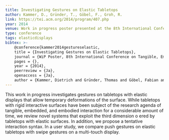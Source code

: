 ```yaml
---
title: Investigating Gestures on Elastic Tabletops
author: Kammer, D., Gründer, T., Göbel, F., Groh, R. 
link: https://tei.acm.org/2014/program/407.php
year: 2014
venue: Work in progress poster presented at the 8th International Conference on Tangible, Embedded and Embodied Interaction
type: conference
tags: elasticdisplays
bibtex: >-
    @conference{kammer2014gestureselastic,
    title = {Investigating Gestures on Elastic Tabletops},
    journal = {WiP Poster, 8th International Conference on Tangible, Embedded and Embodied Interaction},
    pages = {},
    year = {2014},
    peerreview = {Ja},
    openaccess = {Ja},
    author = {Kammer, Dietrich and Gründer, Thomas and Göbel, Fabian and Groh, Rainer}}
---
```

This work in progress investigates gestures on tabletops with elastic displays that allow temporary deformations of the surface. While tabletops with rigid interactive surfaces have been subject of the research agenda of tangible, embedded, and embodied interaction for a considerable amount of time, we review novel systems that exploit the third dimension o ered by tabletops with elastic surfaces. In addition, we propose a tentative interaction syntax. In a user study, we compare push gestures on elastic tabletops with swipe gestures on a multi-touch display.
